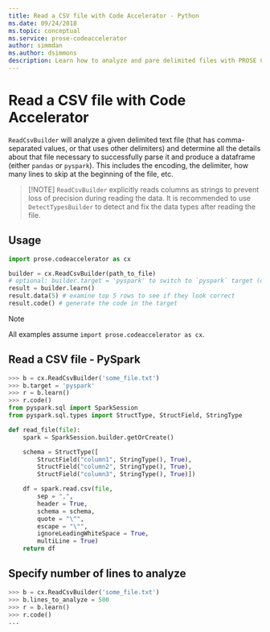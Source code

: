 ```yaml
---
title: Read a CSV file with Code Accelerator - Python
ms.date: 09/24/2018
ms.topic: conceptual
ms.service: prose-codeaccelerator
author: simmdan
ms.author: dsimmons
description: Learn how to analyze and pare delimited files with PROSE Code Accelerator for Python.
---
```


# Read a CSV file with Code Accelerator

`ReadCsvBuilder` will analyze a given delimited text file (that has comma-separated values, or that uses other delimiters) and determine all the details about that file necessary to successfully parse it and
produce a dataframe (either `pandas` or `pyspark`).  This includes the encoding, the delimiter, how many lines to skip at
the beginning of the file, etc.

> [!NOTE] `ReadCsvBuilder` explicitly reads columns as strings to prevent loss of precision during reading the data.
> It is recommended to use `DetectTypesBuilder` to detect and fix the data types after reading the file. 

## Usage

``` python
import prose.codeaccelerator as cx

builder = cx.ReadCsvBuilder(path_to_file)
# optional: builder.target = 'pyspark' to switch to `pyspark` target (default is 'pandas')
result = builder.learn()
result.data(5) # examine top 5 rows to see if they look correct
result.code() # generate the code in the target
```

> [!NOTE]
> All examples assume `import prose.codeaccelerator as cx`.

## Read a CSV file - PySpark

```python
>>> b = cx.ReadCsvBuilder('some_file.txt')
>>> b.target = 'pyspark'
>>> r = b.learn()
>>> r.code()
from pyspark.sql import SparkSession
from pyspark.sql.types import StructType, StructField, StringType

def read_file(file):
    spark = SparkSession.builder.getOrCreate()

    schema = StructType([
        StructField("column1", StringType(), True),
        StructField("column2", StringType(), True),
        StructField("column3", StringType(), True)])

    df = spark.read.csv(file,
        sep = ",",
        header = True,
        schema = schema,
        quote = "\"",
        escape = "\"",
        ignoreLeadingWhiteSpace = True,
        multiLine = True)
    return df

```

## Specify number of lines to analyze

```python
>>> b = cx.ReadCsvBuilder('some_file.txt')
>>> b.lines_to_analyze = 500
>>> r = b.learn()
>>> r.code()
...

```
